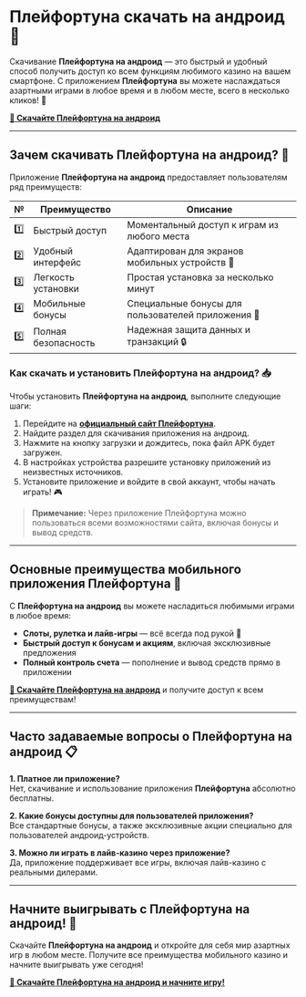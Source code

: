 # Плейфортуна скачать на андроид 📲

Скачивание **Плейфортуна на андроид** — это быстрый и удобный способ получить доступ ко всем функциям любимого казино на вашем смартфоне. С приложением **Плейфортуна** вы можете наслаждаться азартными играми в любое время и в любом месте, всего в несколько кликов! 🎲

[**🔗 Скачайте Плейфортуна на андроид**](https://fortunapromo.net/alt/playfortuna/registration?0dc4a9362a71feb7e3f165fb8e766f70)

---

## Зачем скачивать Плейфортуна на андроид? 🌟

Приложение **Плейфортуна на андроид** предоставляет пользователям ряд преимуществ:

| № | Преимущество | Описание |
|---|--------------|----------|
| 1️⃣ | Быстрый доступ | Моментальный доступ к играм из любого места |
| 2️⃣ | Удобный интерфейс | Адаптирован для экранов мобильных устройств 📱 |
| 3️⃣ | Легкость установки | Простая установка за несколько минут |
| 4️⃣ | Мобильные бонусы | Специальные бонусы для пользователей приложения 🎁 |
| 5️⃣ | Полная безопасность | Надежная защита данных и транзакций 🔒 |

### Как скачать и установить Плейфортуна на андроид? 📥

Чтобы установить **Плейфортуна на андроид**, выполните следующие шаги:

1. Перейдите на [**официальный сайт Плейфортуна**](https://fortunapromo.net/alt/playfortuna/registration?0dc4a9362a71feb7e3f165fb8e766f70).
2. Найдите раздел для скачивания приложения на андроид.
3. Нажмите на кнопку загрузки и дождитесь, пока файл APK будет загружен.
4. В настройках устройства разрешите установку приложений из неизвестных источников.
5. Установите приложение и войдите в свой аккаунт, чтобы начать играть! 🎮

> **Примечание:** Через приложение Плейфортуна можно пользоваться всеми возможностями сайта, включая бонусы и вывод средств.

---

## Основные преимущества мобильного приложения Плейфортуна 📲

С **Плейфортуна на андроид** вы можете насладиться любимыми играми в любое время:

- **Слоты, рулетка и лайв-игры** — всё всегда под рукой 🎰
- **Быстрый доступ к бонусам и акциям**, включая эксклюзивные предложения
- **Полный контроль счета** — пополнение и вывод средств прямо в приложении

[**🔗 Скачайте Плейфортуна на андроид**](https://fortunapromo.net/alt/playfortuna/registration?0dc4a9362a71feb7e3f165fb8e766f70) и получите доступ к всем преимуществам!

---

## Часто задаваемые вопросы о Плейфортуна на андроид 📋

**1. Платное ли приложение?**  
Нет, скачивание и использование приложения **Плейфортуна** абсолютно бесплатны.

**2. Какие бонусы доступны для пользователей приложения?**  
Все стандартные бонусы, а также эксклюзивные акции специально для пользователей андроид-устройств.

**3. Можно ли играть в лайв-казино через приложение?**  
Да, приложение поддерживает все игры, включая лайв-казино с реальными дилерами.

---

## Начните выигрывать с Плейфортуна на андроид! 🚀

Скачайте **Плейфортуна на андроид** и откройте для себя мир азартных игр в любом месте. Получите все преимущества мобильного казино и начните выигрывать уже сегодня!

[**🔗 Скачайте Плейфортуна на андроид и начните игру!**](https://fortunapromo.net/alt/playfortuna/registration?0dc4a9362a71feb7e3f165fb8e766f70)
